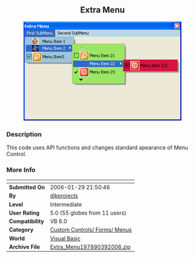 ﻿<div align="center">

## Extra Menu

<img src="PIC200639551546576.gif">
</div>

### Description

This code uses API functions and changes standard apearance of Menu Control.
 
### More Info
 


<span>             |<span>
---                |---
**Submitted On**   |2006-01-29 21:50:46
**By**             |[djkprojects](https://github.com/Planet-Source-Code/PSCIndex/blob/master/ByAuthor/djkprojects.md)
**Level**          |Intermediate
**User Rating**    |5.0 (55 globes from 11 users)
**Compatibility**  |VB 6\.0
**Category**       |[Custom Controls/ Forms/  Menus](https://github.com/Planet-Source-Code/PSCIndex/blob/master/ByCategory/custom-controls-forms-menus__1-4.md)
**World**          |[Visual Basic](https://github.com/Planet-Source-Code/PSCIndex/blob/master/ByWorld/visual-basic.md)
**Archive File**   |[Extra\_Menu197890392006\.zip](https://github.com/Planet-Source-Code/djkprojects-extra-menu__1-64589/archive/master.zip)








